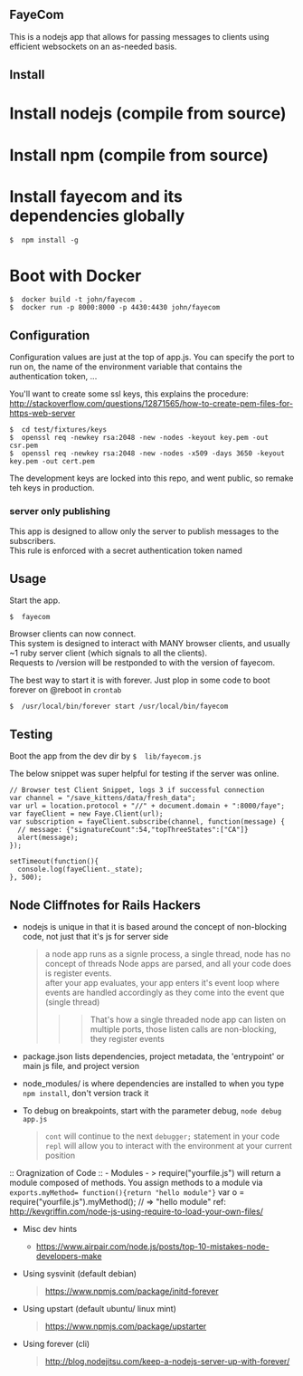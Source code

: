 ## FayeCom
This is a nodejs app that allows for passing messages to clients using efficient websockets on an as-needed basis.  

## Install

# Install nodejs (compile from source)

# Install npm (compile from source)

# Install fayecom and its dependencies globally
```
$  npm install -g
```

# Boot with Docker

```
$  docker build -t john/fayecom .
$  docker run -p 8000:8000 -p 4430:4430 john/fayecom
```


## Configuration

Configuration values are just at the top of app.js.
You can specify the port to run on, the name of the environment variable that contains the authentication token, ...

You'll want to create some ssl keys, this explains the procedure:  http://stackoverflow.com/questions/12871565/how-to-create-pem-files-for-https-web-server
```
$  cd test/fixtures/keys
$  openssl req -newkey rsa:2048 -new -nodes -keyout key.pem -out csr.pem
$  openssl req -newkey rsa:2048 -new -nodes -x509 -days 3650 -keyout key.pem -out cert.pem
```

The development keys are locked into this repo, and went public, so remake teh keys in production.  


### server only publishing
This app is designed to allow only the server to publish messages to the subscribers.  
This rule is enforced with a secret authentication token named 

## Usage

Start the app.  
```
$  fayecom
```

Browser clients can now connect.  
This system is designed to interact with MANY browser clients, and usually ~1 ruby server client (which signals to all the clients).  
Requests to /version will be restponded to with the version of fayecom.  


The best way to start it is with forever.  Just plop in some code to boot forever on @reboot in `crontab`
```
$  /usr/local/bin/forever start /usr/local/bin/fayecom
```



    


## Testing

Boot the app from the dev dir by `$  lib/fayecom.js`

The below snippet was super helpful for testing if the server was online.
```
// Browser test Client Snippet, logs 3 if successful connection
var channel = "/save_kittens/data/fresh_data";
var url = location.protocol + "//" + document.domain + ":8000/faye"; 
var fayeClient = new Faye.Client(url);
var subscription = fayeClient.subscribe(channel, function(message) {
  // message: {"signatureCount":54,"topThreeStates":["CA"]}
  alert(message);
});

setTimeout(function(){
  console.log(fayeClient._state);
}, 500);
```


## Node Cliffnotes for Rails Hackers

  - nodejs is unique in that it is based around the concept of non-blocking code, not just that it's js for server side
    > a node app runs as a signle process, a single thread, node has no concept of threads
    > Node apps are parsed, and all your code does is register events.  
    > after your app evaluates, your app enters it's event loop where events are handled accordingly as they come into the event que (single thread)
    >>> That's how a single threaded node app can listen on multiple ports, those listen calls are non-blocking, they register events

  - package.json lists dependencies, project metadata, the 'entrypoint' or main js file, and project version

  - node_modules/ is where dependencies are installed to when you type `npm install`, don't version track it

  - To debug on breakpoints, start with the parameter debug, `node debug app.js`
    > `cont` will continue to the next `debugger;` statement in your code
    > `repl` will allow you to interact with the environment at your current position

  :: Oragnization of Code ::
    - Modules - 
      > require("yourfile.js") will return a module composed of methods.
        You assign methods to a module via `exports.myMethod= function(){return "hello module"}`
        var o = require("yourfile.js").myMethod();
        // => "hello module"
        ref: http://kevgriffin.com/node-js-using-require-to-load-your-own-files/

  - Misc dev hints
    - https://www.airpair.com/node.js/posts/top-10-mistakes-node-developers-make


  - Using sysvinit (default debian)
    > https://www.npmjs.com/package/initd-forever
  - Using upstart (default ubuntu/ linux mint)
    > https://www.npmjs.com/package/upstarter
  - Using forever (cli)
    > http://blog.nodejitsu.com/keep-a-nodejs-server-up-with-forever/




